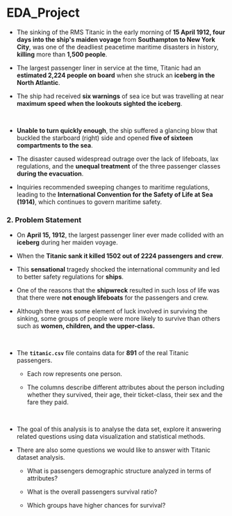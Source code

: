 # EDA_Project

- The sinking of the RMS Titanic in the early morning of __15 April 1912, four days into the ship's maiden voyage__ from __Southampton to New York City__, was one of the deadliest peacetime maritime disasters in history, __killing__ more 
than **1,500 people**. 

- The largest passenger liner in service at the time, Titanic had an __estimated 2,224 people on board__ when she struck an __iceberg in the North Atlantic__. 

- The ship had received __six warnings__ of sea ice but was travelling at near __maximum speed when the lookouts sighted the iceberg__. 

<br> 

- __Unable to turn quickly enough__, the ship suffered a glancing blow that buckled the starboard (right) side and opened __five of sixteen compartments to the sea__. 

- The disaster caused widespread outrage over the lack of lifeboats, lax regulations, and the __unequal treatment__ of the three passenger classes __during the evacuation__. 

- Inquiries recommended sweeping changes to maritime regulations, leading to the __International Convention for the Safety of Life at Sea (1914)__, which continues to govern maritime safety.

### 2. Problem Statement

- On __April 15, 1912__, the largest passenger liner ever made collided with an __iceberg__ during her maiden voyage. 

- When the __Titanic sank it killed 1502 out of 2224 passengers and crew__.

- This __sensational__ tragedy shocked the international community and led to better safety regulations for **ships**. 

- One of the reasons that the **shipwreck** resulted in such loss of life was that there were **not enough lifeboats** for the passengers and crew. 

- Although there was some element of luck involved in surviving the sinking, some groups of people were more likely to survive than others such as **women, children, and the upper-class.**

<br> 


- The **`titanic.csv`** file contains data for **891** of the real Titanic passengers. 
  - Each row represents one person. 

  - The columns describe different attributes about the person including whether they survived, their age, their ticket-class, their sex and the fare they paid.

<br> 

- The goal of this analysis is to analyse the data set, explore it answering related questions using data visualization and statistical methods. 

- There are also some questions we would like to answer with Titanic dataset analysis.

  - What is passengers demographic structure analyzed in terms of attributes?

  - What is the overall passengers survival ratio?

  - Which groups have higher chances for survival?
